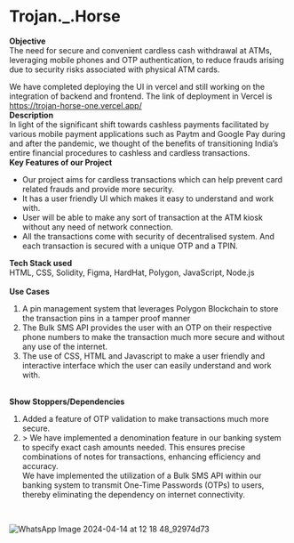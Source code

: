 # Trojan._.Horse
<b>Objective</b><br>
The need for secure and convenient cardless cash withdrawal at ATMs, leveraging mobile phones and OTP authentication, to reduce frauds arising due to security risks associated with physical ATM cards.

We have completed deploying the UI in vercel and still working on the integration of backend and frontend.
The link of deployment in Vercel is https://trojan-horse-one.vercel.app/
<br>
<b>Description</b><br>
In light of the significant shift towards cashless payments
facilitated by various mobile payment applications such as Paytm
and Google Pay during and after the pandemic, we thought of the
benefits of transitioning India’s entire financial procedures to
cashless and cardless transactions.
<br>
<b>Key Features of our Project</b><br>
<ul>
  <li>Our project aims for cardless transactions which can help
prevent card related frauds and provide more security.</li>
  <li>It has a user friendly UI which makes it easy to understand
and work with.</li>
  <li>User will be able to make any sort of transaction at the ATM
kiosk without any need of network connection.</li>
  <li>All the transactions come with security of decentralised
system. And each transaction is secured with a unique OTP
and a TPIN.
</li>
  </ul>
<b>Tech Stack used</b><br>  
HTML, CSS, Solidity, Figma, HardHat, Polygon, JavaScript, Node.js
<br><br>
  <b>Use Cases</b><br> 
  <ol>
    <li>A pin management system that leverages Polygon
Blockchain to store the transaction pins in a
tamper proof manner</li>
    <li>The Bulk SMS API provides the user with an OTP
on their respective phone numbers to make the
transaction much more secure and without any use
of the internet.</li>
<li> The use of CSS, HTML and Javascript to make a
user friendly and interactive interface which the
user can easily understand and work with.</li>
  </ol>
  
  <br>
   <b>Show Stoppers/Dependencies</b><br> 
   <ol>
   <li>Added a feature of OTP validation to make
transactions much more secure.</li>
<li>> We have implemented a denomination feature in
our banking system to specify exact cash
amounts needed. This ensures precise
combinations of notes for transactions, enhancing
efficiency and accuracy.</li
<li> We have implemented the utilization of a Bulk
SMS API within our banking system to transmit
One-Time Passwords (OTPs) to users, thereby
eliminating the dependency on internet
connectivity.</li>
     </ol><br>
     
     
![WhatsApp Image 2024-04-14 at 12 18 48_92974d73](https://github.com/Priiiiyanshi/Trojan._.Horse/assets/158585191/8cc8294b-bb35-45b1-a7ca-933a9cbf9b28)
